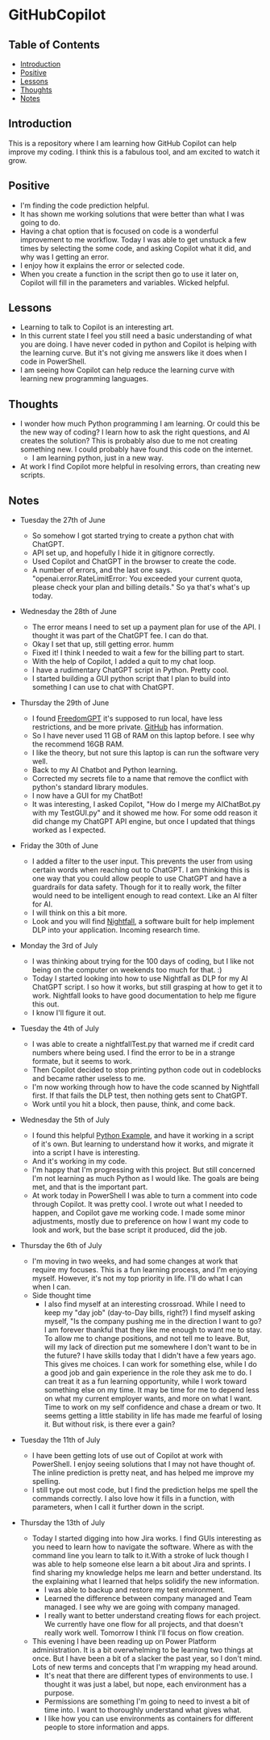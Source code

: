 # GitHubCopilot

<!-- In this repo I am learning how Github Copilot can help improve my coding. -->

## Table of Contents

- [Introduction](#introduction)
- [Positive](#Positive)
- [Lessons](#Lessons)
- [Thoughts](#Thoughts)
- [Notes](#notes)
  <!-- [Contributing](#contributing)
  - [Support](#support)
  - [License](#license) -->

## Introduction

This is a repository where I am learning how GitHub Copilot can help improve my coding. I think this is a fabulous tool, and am excited to watch it grow.

## Positive
- I'm finding the code prediction helpful.
- It has shown me working solutions that were better than what I was going to do.
- Having a chat option that is focused on code is a wonderful improvement to me workflow. Today I was able to get unstuck a few times by selecting the some code, and asking Copilot what it did, and why was I getting an error.
- I enjoy how it explains the error or selected code.
- When you create a function in the script then go to use it later on, Copilot will fill in the parameters and variables. Wicked helpful.

## Lessons
- Learning to talk to Copilot is an interesting art.
- In this current state I feel you still need a basic understanding of what you are doing. I have never coded in python and Copilot is helping with the learning curve. But it's not giving me answers like it does when I code in PowerShell.
- I am seeing how Copilot can help reduce the learning curve with learning new programming languages.

## Thoughts
  - I wonder how much Python programming I am learning. Or could this be the new way of coding? I learn how to ask the right questions, and AI creates the solution? This is probably also due to me not creating something new. I could probably have found this code on the internet.
    - I am learning python, just in a new way.
  - At work I find Copilot more helpful in resolving errors, than creating new scripts.

## Notes
- Tuesday the 27th of June
  - So somehow I got started trying to create a python chat with ChatGPT.
  - API set up, and hopefully I hide it in gitignore correctly.
  - Used Copilot and ChatGPT in the browser to create the code.
  - A number of errors, and the last one says. "openai.error.RateLimitError: You exceeded your current quota, please check your plan and billing details." So ya that's what's up today.

- Wednesday the 28th of June
  - The error means I need to set up a payment plan for use of the API. I thought it was part of the ChatGPT fee. I can do that.
  - Okay I set that up, still getting error. humm
  - Fixed it! I think I needed to wait a few for the billing part to start.
  - With the help of Copilot, I added a quit to my chat loop.
  - I have a rudimentary ChatGPT script in Python. Pretty cool.
  - I started building a GUI python script that I plan to build into something I can use to chat with ChatGPT.

- Thursday the 29th of June
  - I found <a href="https://freedomgpt.com/" target="_blank">FreedomGPT</a>
    it's supposed to run local, have less restrictions, and be more private. <a href="https://github.com/ohmplatform/FreedomGPT/" target="_blank">GitHub</a> has information.
  - So I have never used 11 GB of RAM on this laptop before. I see why the recommend 16GB RAM.
  - I like the theory, but not sure this laptop is can run the software very well.
  - Back to my AI Chatbot and Python learning.
  - Corrected my secrets file to a name that remove the conflict with python's standard library modules.
  - I now have a GUI for my ChatBot!
  - It was interesting, I asked Copilot, "How do I merge my AIChatBot.py with my TestGUI.py" and it showed me how. For some odd reason it did change my ChatGPT API engine, but once I updated that things worked as I expected.

- Friday the 30th of June
  - I added a filter to the user input. This prevents the user from using certain words when reaching out to ChatGPT. I am thinking this is one way that you could allow people to use ChatGPT and have a guardrails for data safety. Though for it to really work, the filter would need to be intelligent enough to read context. Like an AI filter for AI.
  - I will think on this a bit more.
  - Look and you will find [Nightfall](https://docs.nightfall.ai/), a software built for help implement DLP into your application. Incoming research time.

- Monday the 3rd of July
  - I was thinking about trying for the 100 days of coding, but I like not being on the computer on weekends too much for that. :)
  - Today I started looking into how to use Nightfall as DLP for my AI ChatGPT script. I so how it works, but still grasping at how to get it to work. Nightfall looks to have good documentation to help me figure this out.
  - I know I'll figure it out.

- Tuesday the 4th of July
  - I was able to create a nightfallTest.py that warned me if credit card numbers where being used. I find the error to be in a strange formate, but it seems to work.
  - Then Copilot decided to stop printing python code out in codeblocks and became rather useless to me.
  - I'm now working through how to have the code scanned by Nightfall first. If that fails the DLP test, then nothing gets sent to ChatGPT.
  - Work until you hit a block, then pause, think, and come back.
  
- Wednesday the 5th of July
  - I found this helpful [Python Example](https://www.nightfall.ai/blog/chatgpt-dlp-filtering-how-to-use-chatgpt-without-exposing-customer-data#python-example), and have it working in a script of it's own. But learning to understand how it works, and migrate it into a script I have is interesting.
  - And it's working in my code.
  - I'm happy that I'm progressing with this project. But still concerned I'm not learning as much Python as I would like. The goals are being met, and that is the important part.
  - At work today in PowerShell I was able to turn a comment into code through Copilot. It was pretty cool. I wrote out what I needed to happen, and Copilot gave me working code. I made some minor adjustments, mostly due to preference on how I want my code to look and work, but the base script it produced, did the job.

- Thursday the 6th of July
  - I'm moving in two weeks, and had some changes at work that require my focuses. This is a fun learning process, and I'm enjoying myself. However, it's not my top priority in life. I'll do what I can when I can.
  - Side thought time
    - I also find myself at an interesting crossroad. While I need to keep my "day job" (day-to-Day bills, right?) I find myself asking myself, "Is the company pushing me in the direction I want to go? I am forever thankful that they like me enough to want me to stay. To allow me to change positions, and not tell me to leave. But, will my lack of direction put me somewhere I don't want to be in the future? I have skills today that I didn't have a few years ago. This gives me choices. I can work for something else, while I do a good job and gain experience in the role they ask me to do. I can treat it as a fun learning opportunity, while I work toward something else on my time. It may be time for me to depend less on what my current employer wants, and more on what I want. Time to work on my self confidence and chase a dream or two. It seems getting a little stability in life has made me fearful of losing it. But without risk, is there ever a gain?

- Tuesday the 11th of July
  - I have been getting lots of use out of Copilot at work with PowerShell. I enjoy seeing solutions that I may not have thought of. The inline prediction is pretty neat, and has helped me improve my spelling.
  - I still type out most code, but I find the prediction helps me spell the commands correctly. I also love how it fills in a function, with parameters, when I call it further down in the script.

- Thursday the 13th of July
  - Today I started digging into how Jira works. I find GUIs interesting as you need to learn how to navigate the software. Where as with the command line you learn to talk to it.With a stroke of luck though I was able to help someone else learn a bit about Jira and sprints. I find sharing my knowledge helps me learn and better understand. Its the explaining what I learned that helps solidify the new information.
    - I was able to backup and restore my test environment.
    - Learned the difference between company managed and Team managed. I see why we are going with company managed.
    - I really want to better understand creating flows for each project. We currently have one flow for all projects, and that doesn't really work well. Tomorrow I think I'll focus on flow creation.
  - This evening I have been reading up on Power Platform administration. It is a bit overwhelming to be learning two things at once. But I have been a bit of a slacker the past year, so I don't mind. Lots of new terms and concepts that I'm wrapping my head around.
    - It's neat that there are different types of environments to use. I thought it was just a label, but nope, each environment has a purpose.
    - Permissions are something I'm going to need to invest a bit of time into. I want to thoroughly understand what gives what.
    - I like how you can use environments as containers for different people to store information and apps.